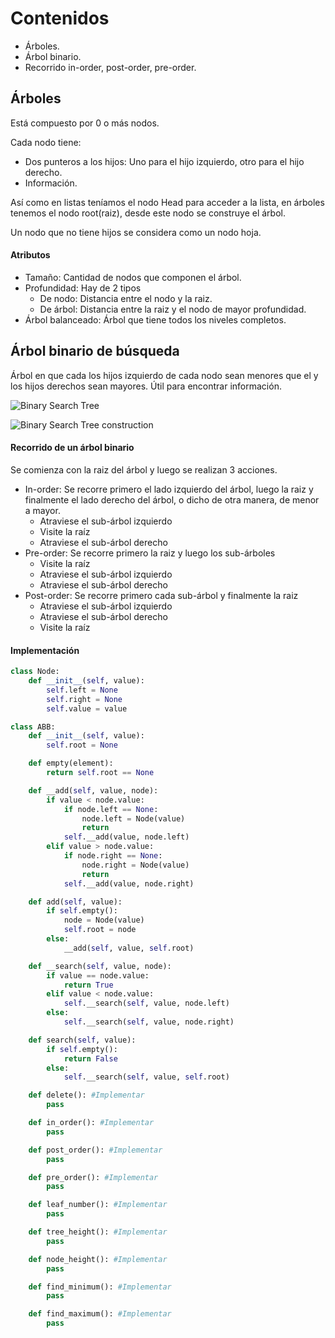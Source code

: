 # Contenidos

* Árboles.
* Árbol binario.
* Recorrido in-order, post-order, pre-order.

## Árboles

Está compuesto por 0 o más nodos.

Cada nodo tiene:
  - Dos punteros a los hijos: Uno para el hijo izquierdo, otro para el hijo derecho.
  - Información.

Así como en listas teníamos el nodo Head para acceder a la lista, en árboles tenemos el nodo root(raiz), desde este nodo se construye el árbol.

Un nodo que no tiene hijos se considera como un nodo hoja.

#### Atributos

* Tamaño: Cantidad de nodos que componen el árbol.
* Profundidad: Hay de 2 tipos
  - De nodo: Distancia entre el nodo y la raiz.
  - De árbol: Distancia entre la raiz y el nodo de mayor profundidad.
* Árbol balanceado: Árbol que tiene todos los niveles completos.

## Árbol binario de búsqueda

Árbol en que cada los hijos izquierdo de cada nodo sean menores que el y los hijos derechos sean mayores. Útil para encontrar información.

![Binary Search Tree](images/bst.png)

![Binary Search Tree construction](images/BSTConstruction.png)

#### Recorrido de un árbol binario

Se comienza con la raiz del árbol y luego se realizan 3 acciones.

* In-order: Se recorre primero el lado izquierdo del árbol, luego la raiz y finalmente el lado derecho del árbol, o dicho de otra manera, de menor a mayor.
  - Atraviese el sub-árbol izquierdo
  - Visite la raíz
  - Atraviese el sub-árbol derecho
* Pre-order: Se recorre primero la raiz y luego los sub-árboles
  - Visite la raíz
  - Atraviese el sub-árbol izquierdo
  - Atraviese el sub-árbol derecho
* Post-order: Se recorre primero cada sub-árbol y finalmente la raiz
  - Atraviese el sub-árbol izquierdo
  - Atraviese el sub-árbol derecho
  - Visite la raíz



#### Implementación


```python
class Node:
    def __init__(self, value):
        self.left = None
        self.right = None
        self.value = value

class ABB:
    def __init__(self, value):
        self.root = None

    def empty(element):
        return self.root == None

    def __add(self, value, node):
        if value < node.value:
            if node.left == None:
                node.left = Node(value)
                return
            self.__add(value, node.left)
        elif value > node.value:
            if node.right == None:
                node.right = Node(value)
                return
            self.__add(value, node.right)

    def add(self, value):
        if self.empty():
            node = Node(value)
            self.root = node
        else:
            __add(self, value, self.root)

    def __search(self, value, node):
        if value == node.value:
            return True
        elif value < node.value:
            self.__search(self, value, node.left)
        else:
            self.__search(self, value, node.right)

    def search(self, value):
        if self.empty():
            return False
        else:
            self.__search(self, value, self.root)

    def delete(): #Implementar
        pass

    def in_order(): #Implementar
        pass

    def post_order(): #Implementar
        pass

    def pre_order(): #Implementar
        pass

    def leaf_number(): #Implementar
        pass

    def tree_height(): #Implementar
        pass

    def node_height(): #Implementar
        pass

    def find_minimum(): #Implementar
        pass

    def find_maximum(): #Implementar
        pass
```
